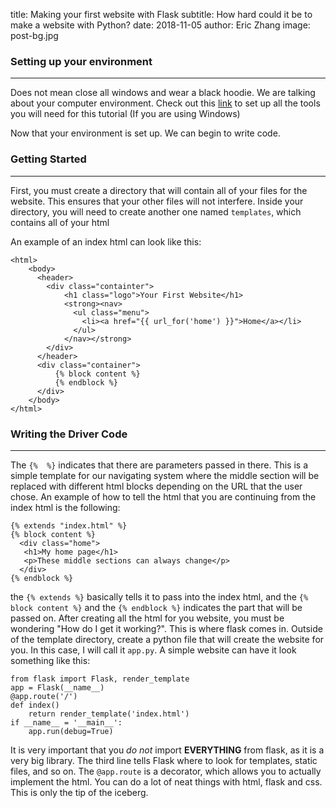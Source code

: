 title: Making your first website with Flask
subtitle: How hard could it be to make a website with Python?
date: 2018-11-05
author: Eric Zhang
image: post-bg.jpg

### Setting up your environment
----
Does not mean close all windows and wear a black hoodie. We are talking about
your computer environment.
Check out this [link](http://timmyreilly.azurewebsites.net/python-flask-windows-development-environment-setup/) to set up all the tools you will need for this tutorial (If you are using Windows)

Now that your environment is set up. We can begin to write code.

### Getting Started
----

First, you must create a directory that will contain all of your files for the website. This ensures that your other files will not interfere.
Inside your directory, you will need to create another one named `templates`, which contains all of your html

An example of an index html can look like this:

    <html>
        <body>
          <header>
            <div class="containter">
                <h1 class="logo">Your First Website</h1>
                <strong><nav>
                  <ul class="menu">
                    <li><a href="{{ url_for('home') }}">Home</a></li>
                  </ul>
                </nav></strong>
            </div>
          </header>
          <div class="container">
              {% block content %}
              {% endblock %}
          </div>
        </body>
    </html>

### Writing the Driver Code
----

The `{%  %}` indicates that there are parameters passed in there. This is a simple template for our navigating system where the middle section will be replaced with different html blocks depending on the URL that the user chose.
An example of how to tell the html that you are continuing from the index html is the following:

    {% extends "index.html" %}
    {% block content %}
      <div class="home">
       <h1>My home page</h1>
       <p>These middle sections can always change</p>
      </div>
    {% endblock %}

the `{% extends %}` basically tells it to pass into the index html, and the ``{% block content %}`` and the `{% endblock %}` indicates the part that will be passed on.
After creating all the html for you website, you must be wondering "How do I get it working?". This is where flask comes in. Outside of the template directory, create a python file that will create the website for you. In this case, I will call it `app.py`.
A simple website can have it look something like this:

    from flask import Flask, render_template
    app = Flask(__name__)
    @app.route('/')
    def index()
        return render_template('index.html')
    if __name__ = '__main__':
        app.run(debug=True)

It is very important that you _do not_ import **EVERYTHING** from flask, as it is a very big library. The third line tells Flask where to look for templates, static files, and so on. The `@app.route` is a decorator, which allows you to actually implement the html.
You can do a lot of neat things with html, flask and css. This is only the tip of the iceberg.
